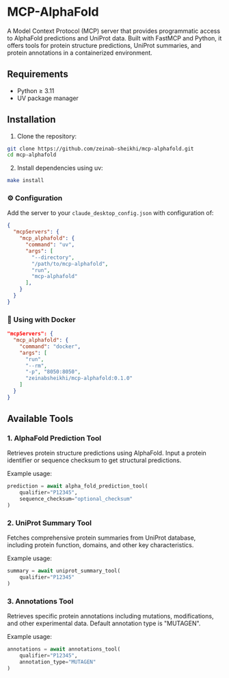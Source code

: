 # MCP-AlphaFold

A Model Context Protocol (MCP) server that provides programmatic access to AlphaFold predictions and UniProt data.
Built with FastMCP and Python, it offers tools for protein structure predictions, UniProt summaries, and protein annotations in a containerized environment.

## Requirements
- Python ≥ 3.11
- UV package manager

## Installation

1. Clone the repository:
```bash
git clone https://github.com/zeinab-sheikhi/mcp-alphafold.git
cd mcp-alphafold
```

2. Install dependencies using uv:
```bash
make install
```

### ⚙️ Configuration

Add the server to your `claude_desktop_config.json` with configuration of:

```json
{
  "mcpServers": {
    "mcp_alphafold": {
      "command": "uv",
      "args": [
        "--directory",
        "/path/to/mcp-alphafold",
        "run",
        "mcp-alphafold"
      ],
    }
  }
}
```
### 🐳 Using with Docker

```json
"mcpServers": {
  "mcp_alphafold": {
    "command": "docker",
    "args": [
      "run",
      "--rm",
      "-p", "8050:8050",
      "zeinabsheikhi/mcp-alphafold:0.1.0"
    ]
  }
}
```

## Available Tools

### 1. AlphaFold Prediction Tool
Retrieves protein structure predictions using AlphaFold. Input a protein identifier or sequence checksum to get structural predictions.

Example usage:
```python
prediction = await alpha_fold_prediction_tool(
    qualifier="P12345",
    sequence_checksum="optional_checksum"
)
```

### 2. UniProt Summary Tool
Fetches comprehensive protein summaries from UniProt database, including protein function, domains, and other key characteristics.

Example usage:
```python
summary = await uniprot_summary_tool(
    qualifier="P12345"
)
```

### 3. Annotations Tool
Retrieves specific protein annotations including mutations, modifications, and other experimental data. Default annotation type is "MUTAGEN".

Example usage:
```python
annotations = await annotations_tool(
    qualifier="P12345",
    annotation_type="MUTAGEN"
)
```
